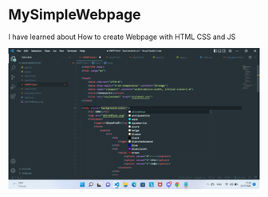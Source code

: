 # MySimpleWebpage
I have learned about How to create Webpage with HTML CSS and JS

<img src="./screen.png">
